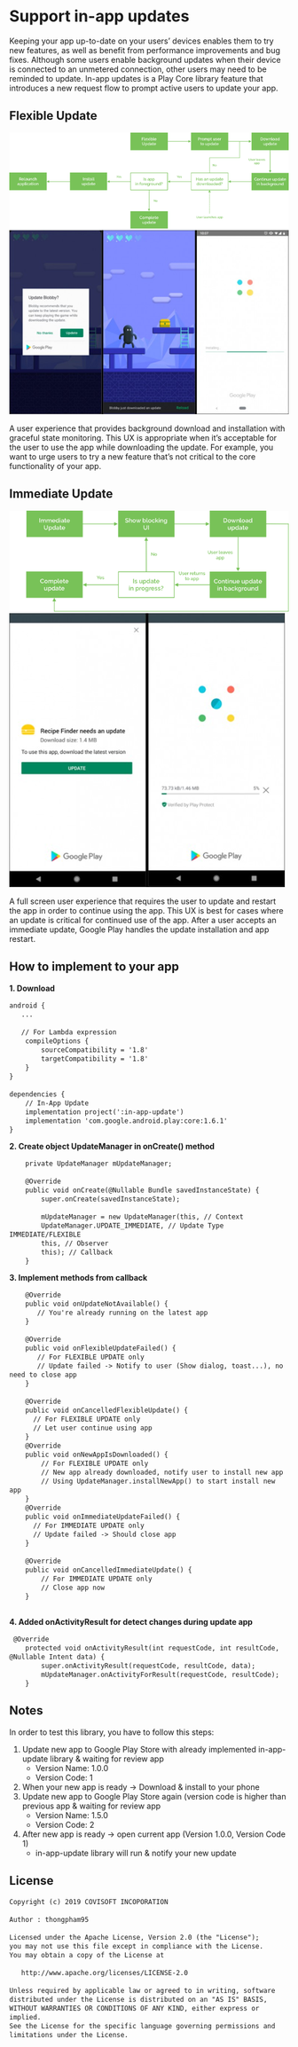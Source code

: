 # Support in-app updates
Keeping your app up-to-date on your users’ devices enables them to try new features, as well as benefit from performance improvements and bug fixes. Although some users enable background updates when their device is connected to an unmetered connection, other users may need to be reminded to update. In-app updates is a Play Core library feature that introduces a new request flow to prompt active users to update your app.

## Flexible Update

![alt text](https://raw.githubusercontent.com/android-covi-team/inappupdate/master/images/Flexible%20Update%20Scenario.png)
![alt text](https://raw.githubusercontent.com/android-covi-team/inappupdate/master/images/in-app-updates-flexible-example.jpg)

A user experience that provides background download and installation with graceful state monitoring. This UX is appropriate when it’s acceptable for the user to use the app while downloading the update. For example, you want to urge users to try a new feature that’s not critical to the core functionality of your app. 


## Immediate Update

![alt text](https://raw.githubusercontent.com/android-covi-team/inappupdate/master/images/Immediate%20Update%20Scenario.png)
![alt text](https://raw.githubusercontent.com/android-covi-team/inappupdate/master/images/in-app-updates-immediate-example.jpg)

A full screen user experience that requires the user to update and restart the app in order to continue using the app. This UX is best for cases where an update is critical for continued use of the app. After a user accepts an immediate update, Google Play handles the update installation and app restart. 

## How to implement to your app

**1. Download**
```
android {
   ...
   
   // For Lambda expression
    compileOptions {
        sourceCompatibility = '1.8'
        targetCompatibility = '1.8'
    }
}

dependencies {
    // In-App Update
    implementation project(':in-app-update')
    implementation 'com.google.android.play:core:1.6.1'
}
```
**2. Create object UpdateManager in onCreate() method**
```
    private UpdateManager mUpdateManager;

    @Override
    public void onCreate(@Nullable Bundle savedInstanceState) {
        super.onCreate(savedInstanceState);

        mUpdateManager = new UpdateManager(this, // Context
        UpdateManager.UPDATE_IMMEDIATE, // Update Type IMMEDIATE/FLEXIBLE
        this, // Observer
        this); // Callback
    }
```

**3. Implement methods from callback**
```
    @Override
    public void onUpdateNotAvailable() {
       // You're already running on the latest app
    }

    @Override
    public void onFlexibleUpdateFailed() {
       // For FLEXIBLE UPDATE only
       // Update failed -> Notify to user (Show dialog, toast...), no need to close app
    }

    @Override
    public void onCancelledFlexibleUpdate() {
      // For FLEXIBLE UPDATE only
      // Let user continue using app
    }
    @Override
    public void onNewAppIsDownloaded() {
        // For FLEXIBLE UPDATE only
        // New app already downloaded, notify user to install new app
        // Using UpdateManager.installNewApp() to start install new app
    }
    @Override
    public void onImmediateUpdateFailed() {
      // For IMMEDIATE UPDATE only
      // Update failed -> Should close app
    }

    @Override
    public void onCancelledImmediateUpdate() {
        // For IMMEDIATE UPDATE only
        // Close app now
    }
    
```

**4. Added onActivityResult for detect changes during update app**
```
 @Override
    protected void onActivityResult(int requestCode, int resultCode, @Nullable Intent data) {
        super.onActivityResult(requestCode, resultCode, data);
        mUpdateManager.onActivityForResult(requestCode, resultCode);
    }
```

## Notes
In order to test this library, you have to follow this steps:
  1. Update new app to Google Play Store with already implemented in-app-update library & waiting for review app
      - Version Name: 1.0.0
      - Version Code: 1
  2. When your new app is ready -> Download & install to your phone
  3. Update new app to Google Play Store again (version code is higher than previous app & waiting for review app
      - Version Name: 1.5.0
      - Version Code: 2
  4. After new app is ready -> open current app (Version 1.0.0, Version Code 1)
      - in-app-update library will run & notify your new update

## License
```
Copyright (c) 2019 COVISOFT INCOPORATION

Author : thongpham95

Licensed under the Apache License, Version 2.0 (the "License");
you may not use this file except in compliance with the License.
You may obtain a copy of the License at

   http://www.apache.org/licenses/LICENSE-2.0

Unless required by applicable law or agreed to in writing, software
distributed under the License is distributed on an "AS IS" BASIS,
WITHOUT WARRANTIES OR CONDITIONS OF ANY KIND, either express or implied.
See the License for the specific language governing permissions and
limitations under the License.

```
